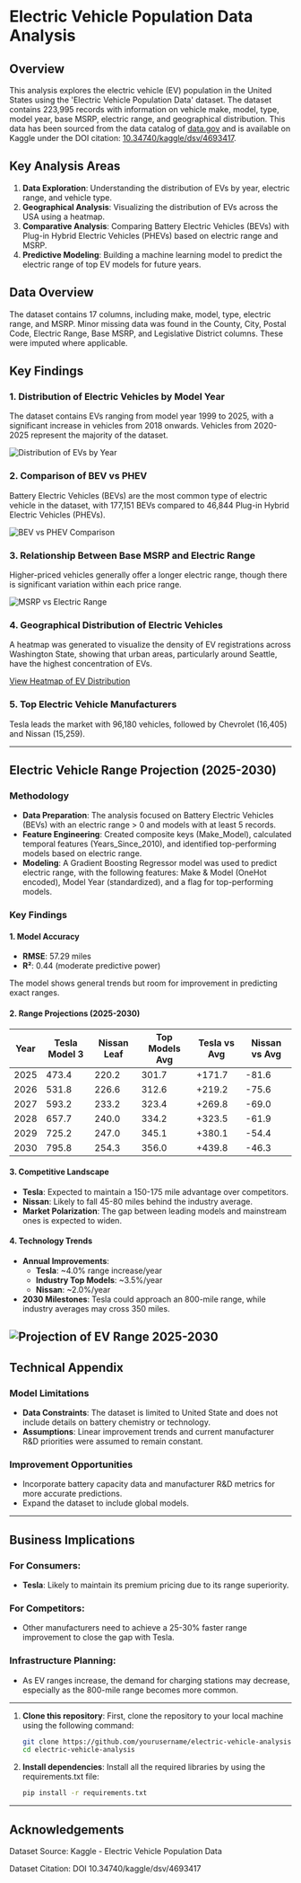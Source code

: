 # Electric Vehicle Population Data Analysis

## Overview

This analysis explores the electric vehicle (EV) population in the United States using the 'Electric Vehicle Population Data' dataset. The dataset contains 223,995 records with information on vehicle make, model, type, model year, base MSRP, electric range, and geographical distribution. This data has been sourced from the data catalog of [data.gov](https://www.data.gov) and is available on Kaggle under the DOI citation: [10.34740/kaggle/dsv/4693417](https://doi.org/10.34740/kaggle/dsv/4693417).

## Key Analysis Areas
1. **Data Exploration**: Understanding the distribution of EVs by year, electric range, and vehicle type.
2. **Geographical Analysis**: Visualizing the distribution of EVs across the USA using a heatmap.
3. **Comparative Analysis**: Comparing Battery Electric Vehicles (BEVs) with Plug-in Hybrid Electric Vehicles (PHEVs) based on electric range and MSRP.
4. **Predictive Modeling**: Building a machine learning model to predict the electric range of top EV models for future years.

## Data Overview

The dataset contains 17 columns, including make, model, type, electric range, and MSRP. Minor missing data was found in the County, City, Postal Code, Electric Range, Base MSRP, and Legislative District columns. These were imputed where applicable.

## Key Findings

### 1. Distribution of Electric Vehicles by Model Year
The dataset contains EVs ranging from model year 1999 to 2025, with a significant increase in vehicles from 2018 onwards. Vehicles from 2020-2025 represent the majority of the dataset.

![Distribution of EVs by Year](ev_distribution_by_year.png)

### 2. Comparison of BEV vs PHEV
Battery Electric Vehicles (BEVs) are the most common type of electric vehicle in the dataset, with 177,151 BEVs compared to 46,844 Plug-in Hybrid Electric Vehicles (PHEVs).

![BEV vs PHEV Comparison](bev_vs_phev_comparison.png)

### 3. Relationship Between Base MSRP and Electric Range
Higher-priced vehicles generally offer a longer electric range, though there is significant variation within each price range.

![MSRP vs Electric Range](msrp_vs_range.png)

### 4. Geographical Distribution of Electric Vehicles
A heatmap was generated to visualize the density of EV registrations across Washington State, showing that urban areas, particularly around Seattle, have the highest concentration of EVs.

[View Heatmap of EV Distribution](ev_distribution_map.html)

### 5. Top Electric Vehicle Manufacturers
Tesla leads the market with 96,180 vehicles, followed by Chevrolet (16,405) and Nissan (15,259).

---

## Electric Vehicle Range Projection (2025-2030)

### Methodology
- **Data Preparation**: The analysis focused on Battery Electric Vehicles (BEVs) with an electric range > 0 and models with at least 5 records.
- **Feature Engineering**: Created composite keys (Make_Model), calculated temporal features (Years_Since_2010), and identified top-performing models based on electric range.
- **Modeling**: A Gradient Boosting Regressor model was used to predict electric range, with the following features: Make & Model (OneHot encoded), Model Year (standardized), and a flag for top-performing models.

### Key Findings

#### 1. Model Accuracy
- **RMSE**: 57.29 miles
- **R²**: 0.44 (moderate predictive power)
  
The model shows general trends but room for improvement in predicting exact ranges.

#### 2. Range Projections (2025-2030)

| Year | Tesla Model 3 | Nissan Leaf | Top Models Avg | Tesla vs Avg | Nissan vs Avg |
|------|---------------|-------------|----------------|--------------|---------------|
| 2025 | 473.4         | 220.2       | 301.7          | +171.7       | -81.6         |
| 2026 | 531.8         | 226.6       | 312.6          | +219.2       | -75.6         |
| 2027 | 593.2         | 233.2       | 323.4          | +269.8       | -69.0         |
| 2028 | 657.7         | 240.0       | 334.2          | +323.5       | -61.9         |
| 2029 | 725.2         | 247.0       | 345.1          | +380.1       | -54.4         |
| 2030 | 795.8         | 254.3       | 356.0          | +439.8       | -46.3         |

#### 3. Competitive Landscape
- **Tesla**: Expected to maintain a 150-175 mile advantage over competitors.
- **Nissan**: Likely to fall 45-80 miles behind the industry average.
- **Market Polarization**: The gap between leading models and mainstream ones is expected to widen.

#### 4. Technology Trends
- **Annual Improvements**:
  - **Tesla**: ~4.0% range increase/year
  - **Industry Top Models**: ~3.5%/year
  - **Nissan**: ~2.0%/year
- **2030 Milestones**: Tesla could approach an 800-mile range, while industry averages may cross 350 miles.

![Projection of EV Range 2025-2030](Projection.png)
---

## Technical Appendix

### Model Limitations
- **Data Constraints**: The dataset is limited to United State and does not include details on battery chemistry or technology.
- **Assumptions**: Linear improvement trends and current manufacturer R&D priorities were assumed to remain constant.

### Improvement Opportunities
- Incorporate battery capacity data and manufacturer R&D metrics for more accurate predictions.
- Expand the dataset to include global models.

---

## Business Implications

### For Consumers:
- **Tesla**: Likely to maintain its premium pricing due to its range superiority.
  
### For Competitors:
- Other manufacturers need to achieve a 25-30% faster range improvement to close the gap with Tesla.
  
### Infrastructure Planning:
- As EV ranges increase, the demand for charging stations may decrease, especially as the 800-mile range becomes more common.

---

1. **Clone this repository**:
   First, clone the repository to your local machine using the following command:
   ```bash
   git clone https://github.com/yourusername/electric-vehicle-analysis.git
   cd electric-vehicle-analysis
2. **Install dependencies**:
   Install all the required libraries by using the requirements.txt file:
   ```bash
   pip install -r requirements.txt

---
## Acknowledgements
Dataset Source: Kaggle - Electric Vehicle Population Data

Dataset Citation: DOI 10.34740/kaggle/dsv/4693417
   
  
   
   

